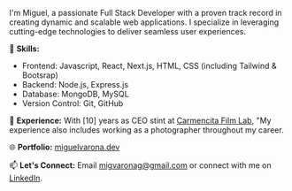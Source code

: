 I'm Miguel, a passionate Full Stack Developer with a proven track record in creating dynamic and scalable web applications. I specialize in leveraging cutting-edge technologies to deliver seamless user experiences. 


🚀 **Skills:**
- Frontend: Javascript, React, Next.js, HTML, CSS (including Tailwind & Bootsrap)
- Backend: Node.js, Express.js
- Database: MongoDB, MySQL
- Version Control: Git, GitHub

💼 **Experience:**
With [10] years as CEO stint at [Carmencita Film Lab](https://carmencitafilmlab.com/), "My experience also includes working as a photographer throughout my career.


🌐 **Portfolio:**
 [miguelvarona.dev](https://miguelvarona.dev/)
 
📫 **Let's Connect:**
Email [migvaronag@gmail.com](mailto:migvaronag@gmail.com) or connect with me on [LinkedIn](https://www.linkedin.com/in/miguel-varona-555643284/).



